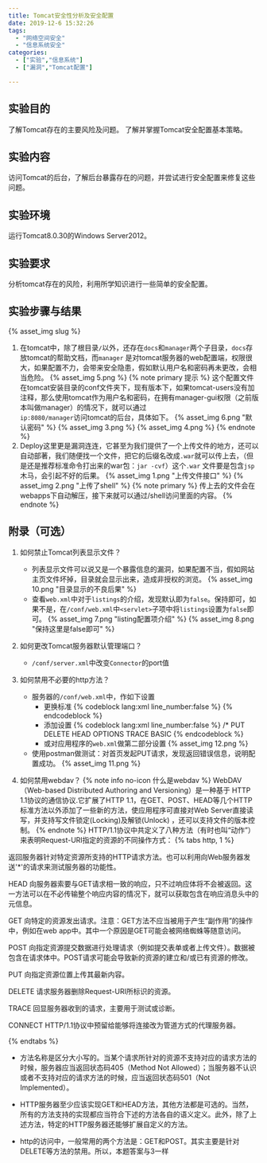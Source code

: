 ```yaml
---
title: Tomcat安全性分析及安全配置 
date: 2019-12-6 15:32:26 
tags:
  - "网络空间安全"
  - "信息系统安全"
categories:
  - ["实验","信息系统"]
  - ["漏洞","Tomcat配置"]

---
```


## 实验目的

了解Tomcat存在的主要风险及问题。 了解并掌握Tomcat安全配置基本策略。

<!-- more -->

## 实验内容

访问Tomcat的后台，了解后台暴露存在的问题，并尝试进行安全配置来修复这些问题。

## 实验环境

运行Tomcat8.0.30的Windows Server2012。

## 实验要求

分析tomcat存在的风险，利用所学知识进行一些简单的安全配置。

## 实验步骤与结果

{% asset_img slug %}

1. 在tomcat中，除了根目录`/`以外，还存在`docs`和`manager`两个子目录，`docs`存放tomcat的帮助文档，而`manager`
   是对tomcat服务器的web配置端，权限很大，如果配置不力，会带来安全隐患，假如默认用户名和密码再未更改，会相当危险。 {% asset_img 5.png %} {% note primary 提示 %}
   这个配置文件在tomcat安装目录的conf文件夹下，现有版本下，如果tomcat-users没有加注释，那么使用tomcat作为用户名和密码，在拥有manager-gui权限（之前版本叫做manager）的情况下，就可以通过<code>
   ip:8080/manager</code>访问tomcat的后台，具体如下。 {% asset_img 6.png "默认密码" %} {% asset_img 3.png %} {% asset_img 4.png %} {%
   endnote %}
2. Deploy这里更是漏洞连连，它甚至为我们提供了一个上传文件的地方，还可以自动部著，我们随便找一个文件，把它的后缀名改成`.war`就可以传上去，（但是还是推荐标准命令打出来的war包：`jar -cvf`）这个`.war`
   文件要是包含`jsp`木马，会引起不好的后果。 {% asset_img 1.png "上传文件接口" %} {% asset_img 2.png "上传了shell" %} {% note primary %}
   传上去的文件会在webapps下自动解压，接下来就可以通过/shell访问里面的内容。 {% endnote %}

## 附录（可选）

1. 如何禁止Tomcat列表显示文件？
    - 列表显示文件可以说又是一个暴露信息的漏洞，如果配置不当，假如网站主页文件坏掉，目录就会显示出来，造成非授权的浏览。 {% asset_img 10.png "目录显示的不良后果" %}
    - 查看`web.xml`中对于`listings`的介绍，发现默认即为`false`。保持即可，如果不是，在`/conf/web.xml`中`<servlet>`子项中将`listings`设置为`false`即可。 {%
      asset_img 7.png "listing配置项介绍" %} {% asset_img 8.png "保持这里是false即可" %}

2. 如何更改Tomcat服务器默认管理端口？
    - `/conf/server.xml`中改变`Connector`的port值

3. 如何禁用不必要的http方法？
    - 服务器的`/conf/web.xml`中，作如下设置
        * 更换标准 {% codeblock lang:xml line_number:false %}
          <web-app xmlns="http://java.sun.com/xml/ns/j2ee"
          xmlns:xsi="http://www.w3.org/2001/XMLSchema-instance"
          xsi:schemaLocation="http://java.sun.com/xml/ns/j2ee/web-app_2_4.xsd"
          version="2.4">
          {% endcodeblock %}
        * 添加设置 {% codeblock lang:xml line_number:false %}
          <security-constraint>
          <web-resource-collection>
          <url-pattern>/*</url-pattern>
          <http-method>PUT</http-method>
          <http-method>DELETE</http-method>
          <http-method>HEAD</http-method>
          <http-method>OPTIONS</http-method>
          <http-method>TRACE</http-method>
          </web-resource-collection>
          <auth-constraint>
          </auth-constraint>
          </security-constraint>
          <login-config>
          <auth-method>BASIC</auth-method>
          </login-config>
          {% endcodeblock %}
        * 或对应用程序的`web.xml`做第二部分设置 {% asset_img 12.png %}
    - 使用postman做测试：对首页发起PUT请求，发现返回错误信息，说明配置成功。 {% asset_img 11.png %}

4. 如何禁用webdav？ {% note info no-icon 什么是webdav %} WebDAV（Web-based Distributed Authoring and Versioning）是一种基于 HTTP
   1.1协议的通信协议.它扩展了HTTP 1.1，在GET、POST、HEAD等几个HTTP标准方法以外添加了一些新的方法，使应用程序可直接对Web Server直接读写，并支持写文件锁定(Locking)及解锁(Unlock)
   ，还可以支持文件的版本控制。 {% endnote %} HTTP/1.1协议中共定义了八种方法（有时也叫“动作”）来表明Request-URI指定的资源的不同操作方式： {% tabs http, 1 %}

<!-- tab OPTIONS -->
返回服务器针对特定资源所支持的HTTP请求方法。也可以利用向Web服务器发送'*'的请求来测试服务器的功能性。
<!-- endtab -->
<!-- tab HEAD -->
HEAD 向服务器索要与GET请求相一致的响应，只不过响应体将不会被返回。这一方法可以在不必传输整个响应内容的情况下，就可以获取包含在响应消息头中的元信息。
<!-- endtab -->
<!-- tab GET-->
GET 向特定的资源发出请求。注意：GET方法不应当被用于产生“副作用”的操作中，例如在web app中。其中一个原因是GET可能会被网络蜘蛛等随意访问。
<!-- endtab -->
<!-- tab POST -->
POST 向指定资源提交数据进行处理请求（例如提交表单或者上传文件）。数据被包含在请求体中。POST请求可能会导致新的资源的建立和/或已有资源的修改。
<!-- endtab -->
<!-- tab PUT -->
PUT 向指定资源位置上传其最新内容。
<!-- endtab -->
<!-- tab DELETE -->
DELETE 请求服务器删除Request-URI所标识的资源。
<!-- endtab -->
<!-- tab TRACE -->
TRACE 回显服务器收到的请求，主要用于测试或诊断。
<!-- endtab -->
<!-- tab CONNECT -->
CONNECT HTTP/1.1协议中预留给能够将连接改为管道方式的代理服务器。
<!-- endtab -->
{% endtabs %}

* 方法名称是区分大小写的。当某个请求所针对的资源不支持对应的请求方法的时候，服务器应当返回状态码405（Method Not Allowed）；当服务器不认识或者不支持对应的请求方法的时候，应当返回状态码501（Not
  Implemented）。

* HTTP服务器至少应该实现GET和HEAD方法，其他方法都是可选的。当然，所有的方法支持的实现都应当符合下述的方法各自的语义定义。此外，除了上述方法，特定的HTTP服务器还能够扩展自定义的方法。
* http的访问中，一般常用的两个方法是：GET和POST。其实主要是针对DELETE等方法的禁用。所以，本题答案与3一样

